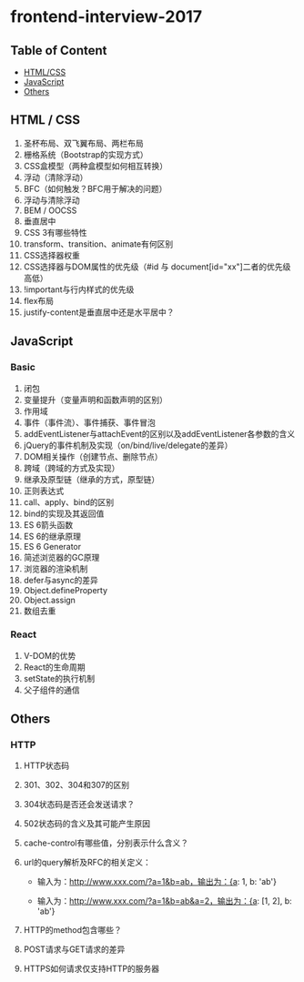 # frontend-interview-2017

## Table of Content

* [HTML/CSS](#HTML/CSS)
* [JavaScript](#JavaScript)
* [Others](#Others)

## HTML / CSS

1. 圣杯布局、双飞翼布局、两栏布局
2. 栅格系统（Bootstrap的实现方式）
3. CSS盒模型（两种盒模型如何相互转换）
4. 浮动（清除浮动）
5. BFC（如何触发？BFC用于解决的问题）
6. 浮动与清除浮动
7. BEM / OOCSS
8. 垂直居中
9. CSS 3有哪些特性
10. transform、transition、animate有何区别
11. CSS选择器权重
12. CSS选择器与DOM属性的优先级（#id 与 document[id="xx"]二者的优先级高低）
13. !important与行内样式的优先级
14. flex布局
15. justify-content是垂直居中还是水平居中？

## JavaScript

### Basic

1. 闭包
2. 变量提升（变量声明和函数声明的区别）
3. 作用域
4. 事件（事件流）、事件捕获、事件冒泡
5. addEventListener与attachEvent的区别以及addEventListener各参数的含义
6. jQuery的事件机制及实现（on/bind/live/delegate的差异）
7. DOM相关操作（创建节点、删除节点）
8. 跨域（跨域的方式及实现）
9. 继承及原型链（继承的方式，原型链）
10. 正则表达式
11. call、apply、bind的区别
12. bind的实现及其返回值
13. ES 6箭头函数
14. ES 6的继承原理
15. ES 6 Generator
16. 简述浏览器的GC原理
17. 浏览器的渲染机制
18. defer与async的差异
19. Object.defineProperty
20. Object.assign
21. 数组去重

### React

1. V-DOM的优势
2. React的生命周期
3. setState的执行机制
4. 父子组件的通信

## Others

### HTTP

1. HTTP状态码
2. 301、302、304和307的区别
3. 304状态码是否还会发送请求？
3. 502状态码的含义及其可能产生原因
3. cache-control有哪些值，分别表示什么含义？
4. url的query解析及RFC的相关定义：

	* 输入为：http://www.xxx.com/?a=1&b=ab，输出为：{a: 1, b: 'ab'}

	* 输入为：http://www.xxx.com/?a=1&b=ab&a=2，输出为：{a: [1, 2], b: 'ab'}

5. HTTP的method包含哪些？
6. POST请求与GET请求的差异
7. HTTPS如何请求仅支持HTTP的服务器
